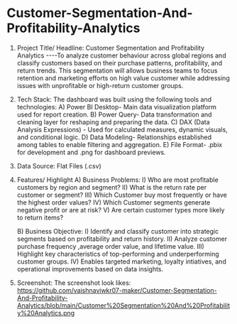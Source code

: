 # Customer-Segmentation-And-Profitability-Analytics

1. Project Title/ Headline: Customer Segmentation and Profitability Analytics
----To analyze customer behaviour across global regions and classify customers based on their purchase patterns, profitability, and return trends. This segmentation will allows business teams to focus retention and marketing efforts on high value customer while addressing issues with unprofitable or high-return customer groups.

2. Tech Stack:
The dashboard was built using the following tools and technologies:
  A) Power BI Desktop- Main data visualization platform used for report creation.
  B) Power Query- Data transformation and cleaning layer for reshaping and preparing the data.
  C) DAX (Data Analysis Expressions) - Used for calculated measures, dynamic visuals, and conditional logic.
  D) Data Modeling- Relationships established among tables to enable filtering and aggregation.
  E) File Format- .pbix for development and .png for dashboard previews.

3. Data Source: Flat Files (.csv)

4. Features/ Highlight
   A) Business  Problems:
      I) Who are most profitable customers by region and segment? 
      II) What is the return rate per customer or segment?
      III) Which Customer buy most frequently or have the highest order values?
      IV) Which Customer segments generate negative profit or are at risk?
      V) Are certain customer types more likely to return items?
   
   B) Business Objective:
      I) Identify and classify customer into strategic segments based on profitability and return history.
      II) Analyze customer purchase frequency ,average order value, and lifetime value.
      III) Highlight key characteristics of top-performing and underperforming customer groups.
      IV) Enables targeted marketing, loyalty intiatives, and operational improvements based on data insights.

6. Screenshot:
   The screenshot look likes: https://github.com/vaishnaviwkr07-maker/Customer-Segmentation-And-Profitability-Analytics/blob/main/Customer%20Segmentation%20And%20Profitability%20Analytics.png
